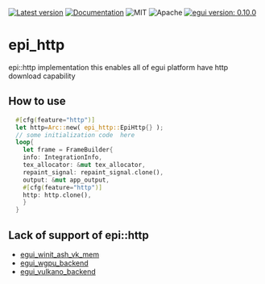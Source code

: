 [![Latest version](https://img.shields.io/crates/v/epi_http.svg)](https://crates.io/crates/epi_http)
[![Documentation](https://docs.rs/epi_http/badge.svg)](https://docs.rs/epi_http)
![MIT](https://img.shields.io/badge/license-MIT-blue.svg)
![Apache](https://img.shields.io/badge/license-Apache-blue.svg)
[![egui version: 0.10.0](https://img.shields.io/badge/egui%20version-0.10.0-orange)](https://docs.rs/egui/0.10.0/egui/index.html)
# epi_http 
epi::http implementation this enables all of egui platform have http download capability
## How to use
  ```rust
    #[cfg(feature="http")]
    let http=Arc::new( epi_http::EpiHttp{} );
    // some initialization code  here
    loop{
      let frame = FrameBuilder{
      info: IntegrationInfo,
      tex_allocator: &mut tex_allocator,
      repaint_signal: repaint_signal.clone(),
      output: &mut app_output,
      #[cfg(feature="http")]
      http: http.clone(),
      }
    }
  ```
##  Lack of support of  epi::http
  * [egui_winit_ash_vk_mem](https://crates.io/crates/egui_winit_ash_vk_mem)
  * [egui_wgpu_backend](https://crates.io/crates/egui_wgpu_backend)
  * [egui_vulkano_backend](https://crates.io/crates/egui_vulkano_backend)
  
